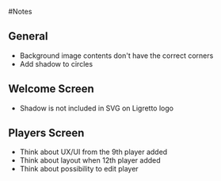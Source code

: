 #Notes

## General
- Background image contents don't have the correct corners
- Add shadow to circles

## Welcome Screen
- Shadow is not included in SVG on Ligretto logo

## Players Screen
- Think about UX/UI from the 9th player added 
- Think about layout when 12th player added
- Think about possibility to edit player

